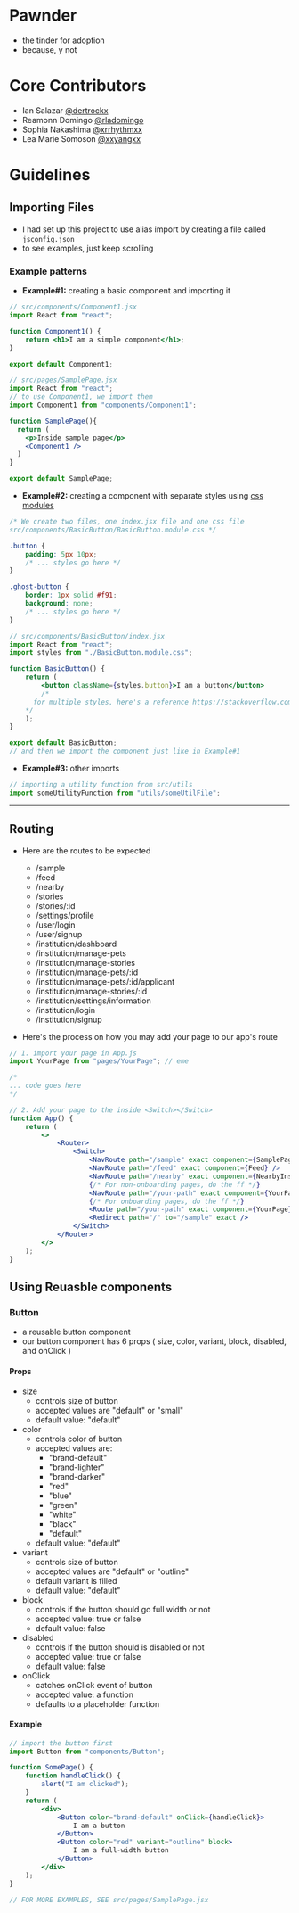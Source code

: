 # Pawnder

- the tinder for adoption
- because, y not

# Core Contributors

- Ian Salazar [@dertrockx](https://github.com/dertrockx)
- Reamonn Domingo [@rladomingo](https://github.com/rladomingo)
- Sophia Nakashima [@xrrhythmxx](https://github.com/rladomingo)
- Lea Marie Somoson [@xxyangxx](https://github.com/xxyangxx)

# Guidelines

## Importing Files

- I had set up this project to use alias import by creating a file called `jsconfig.json`
- to see examples, just keep scrolling

### Example patterns

- **Example#1:** creating a basic component and importing it

```jsx
// src/components/Component1.jsx
import React from "react";

function Component1() {
	return <h1>I am a simple component</h1>;
}

export default Component1;
```

```jsx
// src/pages/SamplePage.jsx
import React from "react";
// to use Component1, we import them
import Component1 from "components/Component1";

function SamplePage(){
  return (
    <p>Inside sample page</p>
    <Component1 />
  )
}

export default SamplePage;
```

- **Example#2:** creating a component with separate styles using [css modules](https://create-react-app.dev/docs/adding-a-css-modules-stylesheet/)

```css
/* We create two files, one index.jsx file and one css file 
src/components/BasicButton/BasicButton.module.css */

.button {
	padding: 5px 10px;
	/* ... styles go here */
}

.ghost-button {
	border: 1px solid #f91;
	background: none;
	/* ... styles go here */
}
```

```jsx
// src/components/BasicButton/index.jsx
import React from "react";
import styles from "./BasicButton.module.css";

function BasicButton() {
	return (
		<button className={styles.button}>I am a button</button>
		/*
      for multiple styles, here's a reference https://stackoverflow.com/questions/33949469/using-css-modules-how-do-i-define-more-than-one-style-name
    */
	);
}

export default BasicButton;
// and then we import the component just like in Example#1
```

- **Example#3:** other imports

```javascript
// importing a utility function from src/utils
import someUtilityFunction from "utils/someUtilFile";
```

---

## Routing

- Here are the routes to be expected

  - /sample
  - /feed
  - /nearby
  - /stories
  - /stories/:id
  - /settings/profile
  - /user/login
  - /user/signup
  - /institution/dashboard
  - /institution/manage-pets
  - /institution/manage-stories
  - /institution/manage-pets/:id
  - /institution/manage-pets/:id/applicant
  - /institution/manage-stories/:id
  - /institution/settings/information
  - /institution/login
  - /institution/signup

- Here's the process on how you may add your page to our app's route

```jsx
// 1. import your page in App.js
import YourPage from "pages/YourPage"; // eme

/*
... code goes here
*/

// 2. Add your page to the inside <Switch></Switch>
function App() {
	return (
		<>
			<Router>
				<Switch>
					<NavRoute path="/sample" exact component={SamplePage} />
					<NavRoute path="/feed" exact component={Feed} />
					<NavRoute path="/nearby" exact component={NearbyInstitution} />
					{/* For non-onboarding pages, do the ff */}
					<NavRoute path="/your-path" exact component={YourPage} />
					{/* For onboarding pages, do the ff */}
					<Route path="/your-path" exact component={YourPage} />
					<Redirect path="/" to="/sample" exact />
				</Switch>
			</Router>
		</>
	);
}
```

## Using Reuasble components

### Button

- a reusable button component
- our button component has 6 props ( size, color, variant, block, disabled, and onClick )

#### Props

- size
  - controls size of button
  - accepted values are "default" or "small"
  - default value: "default"
- color
  - controls color of button
  - accepted values are:
    - "brand-default"
    - "brand-lighter"
    - "brand-darker"
    - "red"
    - "blue"
    - "green"
    - "white"
    - "black"
    - "default"
  - default value: "default"
- variant
  - controls size of button
  - accepted values are "default" or "outline"
  - default variant is filled
  - default value: "default"
- block
  - controls if the button should go full width or not
  - accepted value: true or false
  - default value: false
- disabled
  - controls if the button should is disabled or not
  - accepted value: true or false
  - default value: false
- onClick
  - catches onClick event of button
  - accepted value: a function
  - defaults to a placeholder function

#### Example

```jsx
// import the button first
import Button from "components/Button";

function SomePage() {
	function handleClick() {
		alert("I am clicked");
	}
	return (
		<div>
			<Button color="brand-default" onClick={handleClick}>
				I am a button
			</Button>
			<Button color="red" variant="outline" block>
				I am a full-width button
			</Button>
		</div>
	);
}

// FOR MORE EXAMPLES, SEE src/pages/SamplePage.jsx
```
